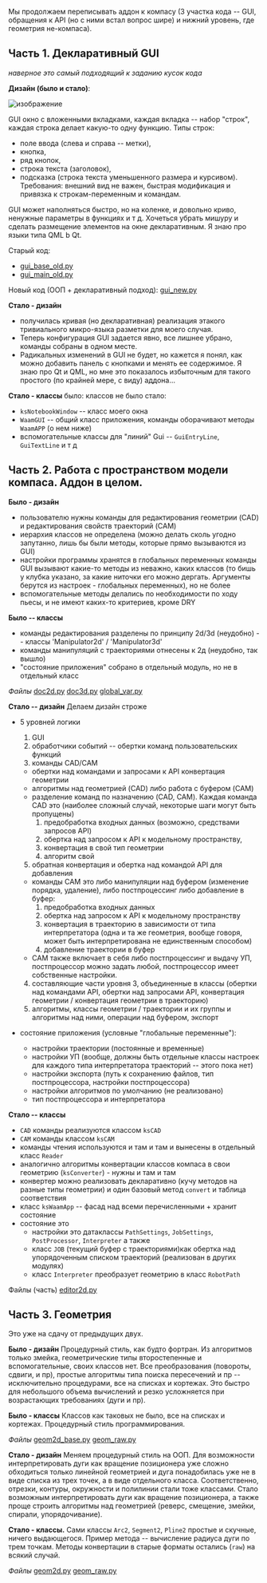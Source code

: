 Мы продолжаем переписывать аддон к компасу (3 участка кода -- GUI, обращения к API (но с ними встал вопрос шире) и нижний уровень, где геометрия не-компаса).

## Часть 1. Декларативный GUI

*наверное это самый подходящий к заданию кусок кода*

**Дизайн (было и стало)**: 

![изображение](https://github.com/user-attachments/assets/ac5ca3fd-b329-4542-8089-477ae157b53f)

GUI окно с вложенными вкладками, каждая вкладка -- набор "строк", каждая строка делает какую-то одну функцию.
Типы строк: 
- поле ввода (слева и справа -- метки),
- кнопка,
- ряд кнопок,
- строка текста (заголовок),
- подсказка (строка текста уменьшенного размера и курсивом).
Требования: внешний вид не важен, быстрая модификация и привязка к строкам-переменным и командам.

GUI может наполняться быстро, но на коленке, и довольно криво, ненужные параметры в функциях и т д.
Хочеться убрать мишуру и сделать размещение элементов на окне декларативным. Я знаю про языки типа QML b Qt.

Старый код: 
- [gui_base_old.py](gui_base_old.py)
- [gui_main_old.py](gui_main_old.py)

Новый код (ООП + декларативный подход): [gui_new.py](gui_new.py)

**Стало - дизайн**
- получилась кривая (но декларативная) реализация этакого тривиального микро-языка разметки для моего случая.
- Теперь конфигурация GUI задается явно, все лишнее убрано, команды собраны в одном месте. 
- Радикальных изменений в GUI не будет, но кажется я понял, как можно добавить панель с кнопками и менять ее содержимое.
Я знаю про Qt и QML, но мне это показалось избыточным для такого простого (по крайней мере, с виду) аддона...

**Стало - классы**
было: классов не было
стало: 
- `ksNotebookWindow` -- класс моего окна
- `WaamGUI` -- общий класс приложения, команды оборачивают методы `WaamAPP` (о нем ниже)
- вспомогательные классы для "линий" Gui -- `GuiEntryLine`, `GuiTextLine` и т д

## Часть 2. Работа с пространством модели компаса. Аддон в целом.

**Было - дизайн**
- пользователю нужны команды для редактирования геометрии (CAD) и редактирования свойств траекторий (CAM)
- иерархия классов не определена (можно делать сколь угодно запутанно, лишь бы были методы, которые прямо вызываются из GUI)
- настройки программы хранятся в глобальных переменных
  команды GUI вызывают какие-то методы из неважно, каких классов (то бишь у клубка указано, за какие ниточки его можно дергать. Аргументы берутся из настроек - глобальных переменных), но не более
- вспомогательные методы делались по необходимости по ходу пьесы, и не имеют каких-то критериев, кроме DRY

**Было -- классы** 
- команды редактирования разделены по принципу 2d/3d (неудобно) -- классы 'Manipulator2d' / 'Manipulator3d'
- команды манипуляций с траекториями отнесены к 2д (неудобно, так вышло)
- "состояние приложения" собрано в отдельный модуль, но не в отдельный класс 

_Файлы_
[doc2d.py](doc2d.py)
[doc3d.py](doc3d.py)
[global_var.py](global_var.py)


**Стало -- дизайн**
Делаем дизайн строже
- 5 уровней логики
	1. GUI 
  2. обработчики событий -- обертки команд пользовательских функций
	3. команды CAD/CAM
	- обертки над командами и запросами к API конвертация геометрии
	- алгоритмы над геометрией (CAD) либо работа с буфером (CAM)
	- разделение команд по назначению (CAD, CAM). Каждая команда CAD это (наиболее сложный случай, некоторые шаги могут быть пропущены)
		1. предобработка входных данных (возможно, средствами запросов API)
		2. обертка над запросом к API к модельному пространству, 
		3. конвертация в свой тип геометрии
		4. алгоритм свой
    5. обратная конвертация и обертка над командой API для добавления
	- команды CAM это либо манипуляции над буфером (изменение порядка, удаление), либо постпроцессинг либо добавление в буфер:
		1. предобработка входных данных
		2. обертка над запросом к API к модельному пространству
		3. конвертация в траекторию в зависимости от типа интерпретатора (одна и та же геометрия, вообще говоря, может быть интерпретирована не единственным способом)
		4. добавление траектории в буфер
	- CAM также включает в себя либо постпроцессинг и выдачу УП, постпроцессор можно задать любой, постпроцессор имеет собственные настройки.

  4. составляющие части уровня 3, объединенные в классы (обертки над командами API, обертки над запросами API, конвертация геометрии / конвертация геометрии в траекторию)
  5. алгоритмы, классы геометрии / траектории и их группы и алгоритмы над ними, операции над буфером, экспорт
- состояние приложения (условные "глобальные переменные"):
  - настройки траектории (постоянные и временные)
  - настройки УП (вообще, должны быть отдельные классы настроек для каждого типа интерпретатора траекторий -- этого пока нет)
  - настройки экспорта (путь к сохранению файлов, тип постпроцессора, настройки постпроцессора)
  - настройки алгоритмов по умолчанию (не реализовано)
  - тип постпроцессора и интерпретатора

**Cтало -- классы**

- `CAD` команды реализуются классом `ksCAD`
- `CAM` команды классом `ksCAM`
- команды чтения используются  и там и там и вынесены в отдельный класс `Reader`
- аналогично алгоритмы конвертации классов компаса в свои геометрию (`ksConverter`) - нужны и там и там
- конвертер можно реализовать декларативно (кучу методов на разные типы геометрии) и один базовый метод `convert` и таблица соответствия
- класс `ksWaamApp` -- фасад над всеми перечисленными + хранит состояние
- состояние это
  - настройки это датаклассы `PathSettings`, `JobSettings`, `PostProcessor`, `Interpreter` а также
  - класс `JOB` (текущий буфер с траекториями)как обертка над упорядоченным списком траекторий (реализован в других модулях)
  - класс `Interpreter` преобразует геометрию в класс `RobotPath` 

Файлы (часть)
[editor2d.py](editor2d.py)


## Часть 3. Геометрия
Это уже на сдачу от предыдущих двух.

**Было - дизайн**
Процедурный стиль, как будто фортран.
Из алгоритмов только змейка, геометрические типы второстепенные и вспомогательные, своих классов нет. 
Все преобразования (повороты, сдвиги, и пр), простые алгоритмы типа поиска пересечений и пр -- исключительно процедурами, все на списках и кортежах. 
Это быстро для небольшого объема вычислений и резко усложняется при возрастающих требованиях (дуги и пр).

**Было - классы**
Классов как таковых не было, все на списках и кортежах. Процедурный стиль программирования.

_Файлы_
[geom2d_base.py](geom2d_base.py)
[geom_raw.py](geom_raw.py)



**Стало - дизайн**
Меняем процедурный стиль на ООП.
Для возможности интерпретировать дуги как вращение позиционера уже сложно обходиться только линейной геометрией и дуга понадобилась уже не в виде списка из трех точек, а в виде отдельного класса.
Соответственно, отрезки, контуры, окружности и полилинии стали тоже классами.
Стало возможным интерпретировать дуги как вращение позиционера, а также проще строить алгоритмы над геометрией (реверс, смещение, змейки, спирали, упорядочивание).

**Стало - классы.**
Сами классы `Arc2`, `Segment2`, `Pline2` простые и скучные, ничего выдающегося. Пример метода -- вычисление радиуса дуги по трем точкам. Методы конвертации в старые форматы остались (`raw`) на всякий случай.


_Файлы_
[geom2d.py](geom2d.py)
[geom_raw.py](geom_raw.py)
